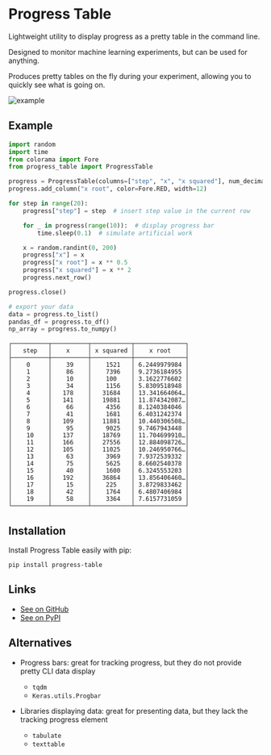 # Progress Table

Lightweight utility to display progress as a pretty table in the command line.

Designed to monitor machine learning experiments, but can be used for anything.

Produces pretty tables on the fly during your experiment, allowing you to quickly see what is going on.

![example](https://github.com/gahaalt/progress-table/blob/main/progress_table_example.png?raw=true)

## Example

```python
import random
import time
from colorama import Fore
from progress_table import ProgressTable

progress = ProgressTable(columns=["step", "x", "x squared"], num_decimal_places=10)
progress.add_column("x root", color=Fore.RED, width=12)

for step in range(20):
    progress["step"] = step  # insert step value in the current row

    for _ in progress(range(10)):  # display progress bar
        time.sleep(0.1)  # simulate artificial work

    x = random.randint(0, 200)
    progress["x"] = x
    progress["x root"] = x ** 0.5
    progress["x squared"] = x ** 2
    progress.next_row()

progress.close()

# export your data
data = progress.to_list()
pandas_df = progress.to_df()
np_array = progress.to_numpy()
```

```stdout
┌──────────┬──────────┬───────────┬──────────────┐
│   step   │    x     │ x squared │    x root    │
├──────────┼──────────┼───────────┼──────────────┤
│    0     │    39    │    1521   │ 6.2449979984 │
│    1     │    86    │    7396   │ 9.2736184955 │
│    2     │    10    │    100    │ 3.1622776602 │
│    3     │    34    │    1156   │ 5.8309518948 │
│    4     │   178    │   31684   │ 13.341664064…│
│    5     │   141    │   19881   │ 11.874342087…│
│    6     │    66    │    4356   │ 8.1240384046 │
│    7     │    41    │    1681   │ 6.4031242374 │
│    8     │   109    │   11881   │ 10.440306508…│
│    9     │    95    │    9025   │ 9.7467943448 │
│    10    │   137    │   18769   │ 11.704699910…│
│    11    │   166    │   27556   │ 12.884098726…│
│    12    │   105    │   11025   │ 10.246950766…│
│    13    │    63    │    3969   │ 7.9372539332 │
│    14    │    75    │    5625   │ 8.6602540378 │
│    15    │    40    │    1600   │ 6.3245553203 │
│    16    │   192    │   36864   │ 13.856406460…│
│    17    │    15    │    225    │ 3.8729833462 │
│    18    │    42    │    1764   │ 6.4807406984 │
│    19    │    58    │    3364   │ 7.6157731059 │
└──────────┴──────────┴───────────┴──────────────┘
```

## Installation

Install Progress Table easily with pip:

```
pip install progress-table
```

## Links

* [See on GitHub](https://github.com/gahaalt/progress-table)
* [See on PyPI](https://pypi.org/project/progress-table)

## Alternatives

* Progress bars: great for tracking progress, but they do not provide pretty CLI data display
	* `tqdm`
	* `Keras.utils.Progbar`

* Libraries displaying data: great for presenting data, but they lack the tracking progress element
	* `tabulate`
    * `texttable`
